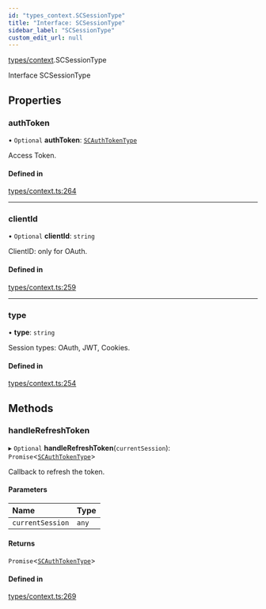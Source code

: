 ```yaml
---
id: "types_context.SCSessionType"
title: "Interface: SCSessionType"
sidebar_label: "SCSessionType"
custom_edit_url: null
---
```


[types/context](../modules/types_context.md).SCSessionType

Interface SCSessionType

## Properties

### authToken

• `Optional` **authToken**: [`SCAuthTokenType`](types_context.SCAuthTokenType.md)

Access Token.

#### Defined in

[types/context.ts:264](https://github.com/selfcommunity/community-ui/blob/c7df98e/packages/sc-core/src/types/context.ts#L264)

___

### clientId

• `Optional` **clientId**: `string`

ClientID: only for OAuth.

#### Defined in

[types/context.ts:259](https://github.com/selfcommunity/community-ui/blob/c7df98e/packages/sc-core/src/types/context.ts#L259)

___

### type

• **type**: `string`

Session types: OAuth, JWT, Cookies.

#### Defined in

[types/context.ts:254](https://github.com/selfcommunity/community-ui/blob/c7df98e/packages/sc-core/src/types/context.ts#L254)

## Methods

### handleRefreshToken

▸ `Optional` **handleRefreshToken**(`currentSession`): `Promise`<[`SCAuthTokenType`](types_context.SCAuthTokenType.md)\>

Callback to refresh the token.

#### Parameters

| Name | Type |
| :------ | :------ |
| `currentSession` | `any` |

#### Returns

`Promise`<[`SCAuthTokenType`](types_context.SCAuthTokenType.md)\>

#### Defined in

[types/context.ts:269](https://github.com/selfcommunity/community-ui/blob/c7df98e/packages/sc-core/src/types/context.ts#L269)
